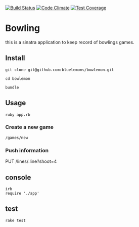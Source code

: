 [![Build Status](https://travis-ci.org/bluelemons/bowlemon.svg)](https://travis-ci.org/bluelemons/bowlemon)
[![Code Climate](https://codeclimate.com/github/bluelemons/bowlemon/badges/gpa.svg)](https://codeclimate.com/github/bluelemons/bowlemon)
[![Test Coverage](https://codeclimate.com/github/bluelemons/bowlemon/badges/coverage.svg)](https://codeclimate.com/github/bluelemons/bowlemon)

# Bowling
this is a sinatra application to keep record of bowlings games.

## Install

    git clone git@github.com:bluelemons/bowlemon.git

    cd bowlemon

    bundle

## Usage

    ruby app.rb

### Create a new game

    /games/new

### Push information

   PUT /lines/:line?shoot=4

## console

    irb
    require './app'

## test

    rake test
